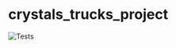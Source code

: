 # crystals_trucks_project

![Tests](https://github.com/MoiseMoussetafa/crystals_trucks_project/actions/workflows/python.yml/badge.svg)
